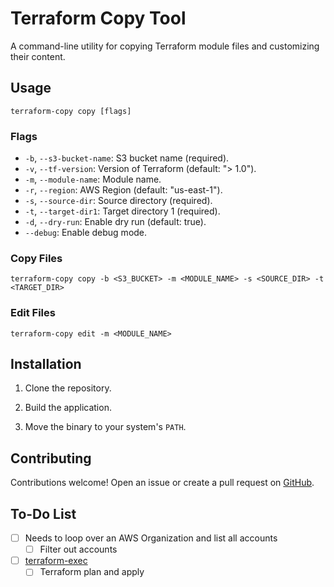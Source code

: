 # Terraform Copy Tool

A command-line utility for copying Terraform module files and customizing their content.

## Usage

```shell
terraform-copy copy [flags]
```

### Flags

- `-b`, `--s3-bucket-name`: S3 bucket name (required).
- `-v`, `--tf-version`: Version of Terraform (default: "> 1.0").
- `-m`, `--module-name`: Module name.
- `-r`, `--region`: AWS Region (default: "us-east-1").
- `-s`, `--source-dir`: Source directory (required).
- `-t`, `--target-dir1`: Target directory 1 (required).
- `-d`, `--dry-run`: Enable dry run (default: true).
- `--debug`: Enable debug mode.

### Copy Files

```shell
terraform-copy copy -b <S3_BUCKET> -m <MODULE_NAME> -s <SOURCE_DIR> -t <TARGET_DIR>
```

### Edit Files

```shell
terraform-copy edit -m <MODULE_NAME>
```

## Installation

1. Clone the repository.

2. Build the application.

3. Move the binary to your system's `PATH`.

## Contributing

Contributions welcome! Open an issue or create a pull request on [GitHub](https://github.com/jheck90/terraform-copy).

## To-Do List

- [ ] Needs to loop over an AWS Organization and list all accounts
    - [ ] Filter out accounts
- [ ] [terraform-exec](https://github.com/hashicorp/terraform-exec)
    - [ ] Terraform plan and apply
